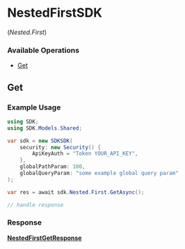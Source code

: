 # NestedFirstSDK
(*Nested.First*)

### Available Operations

* [Get](#get)

## Get

### Example Usage

```csharp
using SDK;
using SDK.Models.Shared;

var sdk = new SDKSDK(
    security: new Security() {
        ApiKeyAuth = "Token YOUR_API_KEY",
    },
    globalPathParam: 100,
    globalQueryParam: "some example global query param"
);

var res = await sdk.Nested.First.GetAsync();

// handle response
```


### Response

**[NestedFirstGetResponse](../../models/operations/NestedFirstGetResponse.md)**

